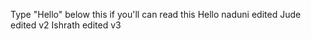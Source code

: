 
Type "Hello" below this if you'll can read this 
Hello
naduni edited
Jude edited v2
Ishrath edited v3